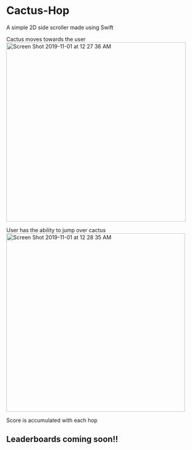 # Cactus-Hop
A simple 2D side scroller made using Swift

Cactus moves towards the user
<img width="472" alt="Screen Shot 2019-11-01 at 12 27 36 AM" src="https://user-images.githubusercontent.com/9706770/68061977-e3b87780-fcdd-11e9-80e1-d25e1ff69672.png">


User has the ability to jump over cactus
<img width="470" alt="Screen Shot 2019-11-01 at 12 28 35 AM" src="https://user-images.githubusercontent.com/9706770/68062000-fd59bf00-fcdd-11e9-92db-5fc1dd4cdb90.png">

Score is accumulated with each hop

## Leaderboards coming soon!!
